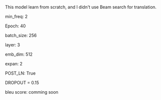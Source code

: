 This model learn from scratch, and I didn't use Beam search for translation.

min_freq: 2

Epoch: 40

batch_size: 256

layer: 3 

emb_dim: 512

expan: 2 

POST_LN: True

DROPOUT = 0.15

bleu score: comming soon
